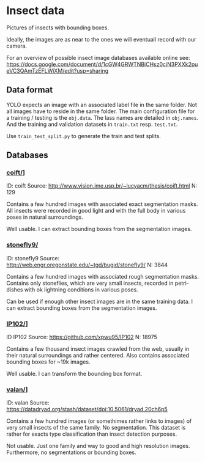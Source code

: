 # Insect data
Pictures of insects with bounding boxes.

Ideally, the images are as near to the ones we will eventuall record with our camera.

For an overview of possible insect image databases available online see: https://docs.google.com/document/d/1cGW4GRWTNBiCHsz0ciN3PXXk2pueVC3QAmTzEFLWiXM/edit?usp=sharing

## Data format
YOLO expects an image with an associated label file in the same folder. Not all images have to reside in the same folder. The main configuration file for a training / testing is the `obj.data`. The lass names are detailed in `obj.names`. And the training and validation datasets in `train.txt` resp. `test.txt`.

Use `train_test_split.py` to generate the train and test splits.

## Databases

### [coift/](coift/)]
ID: coift
Source: http://www.vision.ime.usp.br/~lucyacm/thesis/coift.html
N: 129

Contains a few hundred images with associated exact segmentation masks. All insects were recorded in good light and with the full body in various poses in natural surroundings.

Well usable. I can extract bounding boxes from the segmentation images.

### [stonefly9/](stonefly9/)
ID: stonefly9
Source: http://web.engr.oregonstate.edu/~tgd/bugid/stonefly9/
N: 3844

Contains a few hundred images with associated rough segmentation masks. Contains only stoneflies, which are very small insects, recorded in petri-dishes with ok lightning conditions in various poses.

Can be used if enough other insect images are in the same training data. I can extract bounding boxes from the segmentation images.

### [IP102/](IP102/)]
ID IP102
Source: https://github.com/xpwu95/IP102
N: 18975

Contains a few thousand insect images crawled from the web, usually in their natural surroundings and rather centered. Also contains associated bounding boxes for ~19k images.

Well usable. I can transform the bounding box format.

### [valan/](valan/)]
ID: valan
Source: https://datadryad.org/stash/dataset/doi:10.5061/dryad.20ch6p5

Contains a few hundred images (or somethimes rather links to images) of very small insects of the same family. No segmentation. This dataset is rather for exacts type classification than insect detection purposes.

Not usable. Just one family and way to good and high resolution images. Furthermore, no segmentations or bounding boxes.